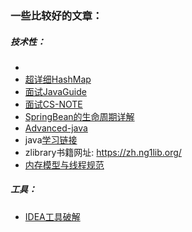 ### 一些比较好的文章：

##### 技术性：

- 
- [超详细HashMap](https://www.tianxiaobo.com/2018/01/18/HashMap-%E6%BA%90%E7%A0%81%E8%AF%A6%E7%BB%86%E5%88%86%E6%9E%90-JDK1-8/)
- [面试JavaGuide](https://github.com/Snailclimb/JavaGuide)
- [面试CS-NOTE](https://github.com/CyC2018/CS-Notes)
- [SpringBean的生命周期详解](https://www.cnblogs.com/zrtqsk/p/3735273.html)
- [Advanced-java](https://doocs.github.io/advanced-java/#/ )
- java[学习链接](https://mp.weixin.qq.com/s/FkuyBobjh5rON-WFp6yFMA)
- zlibrary书籍网址: https://zh.ng1lib.org/
- [内存模型与线程规范](http://ifeve.com/wp-content/uploads/2014/03/JSR133%E4%B8%AD%E6%96%87%E7%89%88.pdf)

##### 工具：

- [IDEA工具破解](https://zhile.io/2020/11/18/jetbrains-eval-reset-da33a93d.html)

